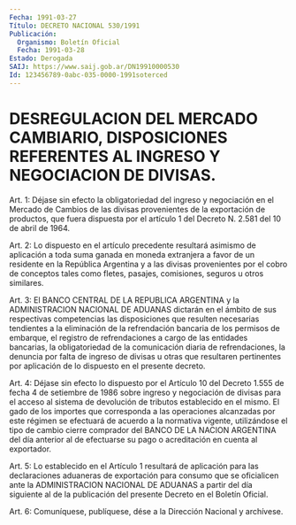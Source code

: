 ```yaml
---
Fecha: 1991-03-27
Título: DECRETO NACIONAL 530/1991
Publicación:
  Organismo: Boletín Oficial
  Fecha: 1991-03-28
Estado: Derogada
SAIJ: https://www.saij.gob.ar/DN19910000530
Id: 123456789-0abc-035-0000-1991soterced
---
```

# DESREGULACION DEL MERCADO CAMBIARIO, DISPOSICIONES REFERENTES AL INGRESO Y NEGOCIACION DE DIVISAS.

<a id="1"></a>
Art.  1:   Déjase  sin  efecto la obligatoriedad del ingreso y negociación en el Mercado de Cambios  de  las  divisas provenientes de  la  exportación  de  productos,  que  fuera  dispuesta  por  el artículo  1  del  Decreto  N.  2.581  del  10  de  abril  de  1964.

<a id="2"></a>
Art.  2:   Lo  dispuesto  en  el artículo precedente resultará asimismo de aplicación a toda suma ganada  en  moneda  extranjera a favor  de  un  residente en la República Argentina y a las  divisas provenientes por  el cobro de conceptos tales como fletes, pasajes, comisiones, seguros u otros similares.

<a id="3"></a>
Art.  3:   El  BANCO  CENTRAL  DE  LA REPUBLICA ARGENTINA y la ADMINISTRACION NACIONAL DE ADUANAS dictarán  en  el  ámbito  de sus respectivas  competencias las disposiciones que resulten necesarias tendientes a la  eliminación  de  la  refrendación  bancaria de los permisos de embarque, el registro de refrendaciones a  cargo de las entidades  bancarias,  la obligatoriedad de la comunicación  diaria de refrendaciones, la denuncia  por  falta  de ingreso de divisas u otras que resultaren pertinentes por aplicación  de lo dispuesto en el presente decreto.

<a id="4"></a>
Art. 4:  Déjase sin efecto lo dispuesto por el Artículo 10 del Decreto  1.555  de  fecha  4  de  setiembre de 1986 sobre ingreso y negociación de divisas para el acceso  al  sistema de devolución de tributos  establecido  en  el mismo. El gado de  los  importes  que corresponda  a  las operaciones  alcanzadas  por  este  régimen  se efectuará de acuerdo  a  la normativa vigente, utilizándose el tipo de cambio cierre comprador  del  BANCO  DE  LA NACION ARGENTINA del día anterior al de efectuarse su pago o acreditación  en  cuenta al exportador.

<a id="5"></a>
Art.  5:   Lo  establecido  en  el  Artículo  1  resultará  de aplicación  para  las  declaraciones  aduaneras de exportación para consumo  que  se  oficialicen  ante la ADMINISTRACION  NACIONAL  DE ADUANAS  a  partir  del día siguiente  al  de  la  publicación  del presente Decreto en el Boletín Oficial.

<a id="6"></a>
Art. 6:  Comuníquese, publíquese, dése a la Dirección Nacional y archívese.
